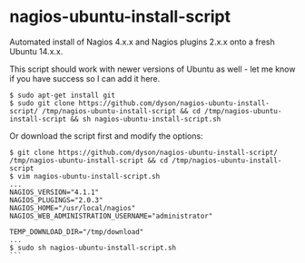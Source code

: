 # nagios-ubuntu-install-script
Automated install of  Nagios 4.x.x and Nagios plugins 2.x.x onto a fresh Ubuntu 14.x.x.

This script should work with newer versions of Ubuntu as well - let me know if you have success so I can add it here.

````
$ sudo apt-get install git
$ sudo git clone https://github.com/dyson/nagios-ubuntu-install-script/ /tmp/nagios-ubuntu-install-script && cd /tmp/nagios-ubuntu-install-script && sh nagios-ubuntu-install-script.sh
````

Or download the script first and modify the options:

````
$ git clone https://github.com/dyson/nagios-ubuntu-install-script/ /tmp/nagios-ubuntu-install-script && cd /tmp/nagios-ubuntu-install-script
$ vim nagios-ubuntu-install-script.sh
...
NAGIOS_VERSION="4.1.1"
NAGIOS_PLUGINGS="2.0.3"
NAGIOS_HOME="/usr/local/nagios"
NAGIOS_WEB_ADMINISTRATION_USERNAME="administrator"

TEMP_DOWNLOAD_DIR="/tmp/download"
...
$ sudo sh nagios-ubuntu-install-script.sh
```
